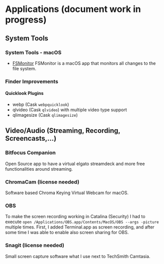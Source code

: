 # Applications (document work in progress)

## System Tools

### System Tools - macOS

* [FSMonitor](https://fsmonitor.com) FSMonitor is a macOS app that monitors all changes to the file system.

### Finder Improvements

#### Quicklook Plugins

* webp (Cask `webpquicklook`)
* qlvideo (Cask `qlvideo`) with multiple video type support
* qlimagesize (Cask `qlimagesize`)

## Video/Audio (Streaming, Recording, Screencasts,...)

### Bitfocus Companion

Open Source app to have a virtual elgato streamdeck and more free functionalities around streaming.

### ChromaCam (license needed)

Software based Chroma Keying Virtual Webcam for macOS.

### OBS

To make the screen recording working in Catalina (Security) I had to execute `open /Applications/OBS.app/Contents/MacOS/OBS --args -picture` multiple times. First, I added Terminal.app as screen recording, and after some time I was able to enable also screen sharing for OBS.

### Snagit (license needed)

Small screen capture software what I use next to TechSmith Camtasia.


